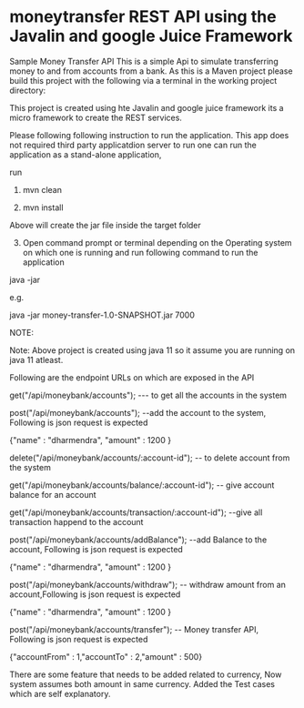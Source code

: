 # moneytransfer REST API using the Javalin and google Juice Framework
Sample Money Transfer API
This is a simple  Api to simulate transferring money to and from accounts from a bank.
As this is a Maven project please build this project with the following via a terminal in the working project directory:

This project is created using hte Javalin and google juice framework its a micro framework to create the REST services.

Please following following instruction to run the application. This app does not required third party applicatdion server to run
one can run the application as a stand-alone application,


run

1. mvn clean

2. mvn install

Above will create the jar file inside the target folder

3. Open command prompt or terminal depending on the Operating system on which one is running and run following command to run the application

java -jar <jar Name> <portNumber>
 
e.g.

java -jar money-transfer-1.0-SNAPSHOT.jar 7000

NOTE:<Jar Name can be different if one has change name of application>

Note: Above project is created using java 11 so it assume you are running on java 11 atleast.

Following are the endpoint URLs on which are exposed in the API

get("/api/moneybank/accounts"); --- to get all the accounts in the system

post("/api/moneybank/accounts"); --add the account to the system, Following is json request is expected

{"name\" : "dharmendra", "amount" : 1200 }
 

delete("/api/moneybank/accounts/:account-id"); -- to delete account from the system


get("/api/moneybank/accounts/balance/:account-id"); -- give account balance for an account


get("/api/moneybank/accounts/transaction/:account-id"); --give all transaction happend to the account


post("/api/moneybank/accounts/addBalance"); --add Balance to the account, Following is json request is expected

{"name\" : "dharmendra", "amount" : 1200 }

 

post("/api/moneybank/accounts/withdraw"); -- withdraw amount from an account,Following is json request is expected

{"name\" : "dharmendra", "amount" : 1200 }
 

post("/api/moneybank/accounts/transfer"); -- Money transfer API, Following is json request is expected

{"accountFrom" : 1,"accountTo" : 2,"amount" : 500}
 
 
 There are some feature that needs to be added related to currency, Now system assumes both amount in same currency.
 Added the Test cases which are self explanatory.
 
 
